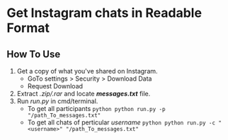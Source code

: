 # Get Instagram chats in Readable Format

## How To Use
1. Get a copy of what you've shared on Instagram.
    * GoTo settings > Security > Download Data 
    * Request Download
2. Extract *.zip/.rar* and locate *__messages.txt__* file.
3. Run *run.py* in cmd/terminal.
    * To get all participants
        ```python python run.py -p "/path_To_messages.txt" ```
    * To get all chats of perticular _username_
        ```python python run.py -c "<username>" "/path_To_messages.txt" ```
